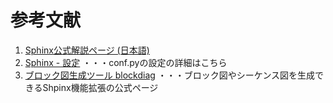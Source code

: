 # 参考文献

1. [Sphinx公式解説ページ (日本語)](https://www.sphinx-doc.org/ja/master/index.html)
2. [Sphinx - 設定](https://www.sphinx-doc.org/ja/master/usage/configuration.html) ・・・conf.pyの設定の詳細はこちら
3. [ブロック図生成ツール blockdiag](http://blockdiag.com/ja/#) ・・・ブロック図やシーケンス図を生成できるShpinx機能拡張の公式ページ
